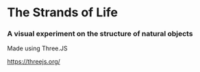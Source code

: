 # The Strands of Life

### A visual experiment on the structure of natural objects

Made using Three.JS

https://threejs.org/
